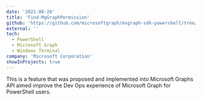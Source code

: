 ```yaml
---
date: '2021-08-20'
title: 'Find-MgGraphPermission'
github: 'https://github.com/microsoftgraph/msgraph-sdk-powershell/tree/FehintolaObafemi/permission'
external: ''
tech:
  - PowerShell
  - Microsoft Graph
  - Windows Terminal
company: 'Microsoft Corporation'
showInProjects: true
---
```


This is a feature that was proposed and implemented into Microsoft Graphs API aimed improve the Dev Ops experience of Microsoft Graph for PowerShell users.
